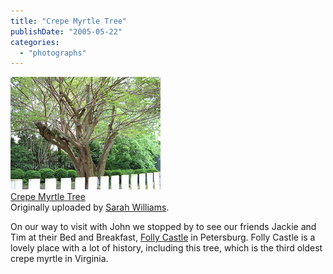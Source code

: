 ```yaml
---
title: "Crepe Myrtle Tree"
publishDate: "2005-05-22"
categories: 
  - "photographs"
---
```


[![](images/15158116_54984ccce6_m.jpg)](http://www.flickr.com/photos/54325514@N00/15158116/ "photo sharing")  
[Crepe Myrtle Tree](http://www.flickr.com/photos/54325514@N00/15158116/)  
Originally uploaded by [Sarah Williams](http://www.flickr.com/people/54325514@N00/).

On our way to visit with John we stopped by to see our friends Jackie and Tim at their Bed and Breakfast, [Folly Castle](http://www.follycastle.com) in Petersburg. Folly Castle is a lovely place with a lot of history, including this tree, which is the third oldest crepe myrtle in Virginia.
